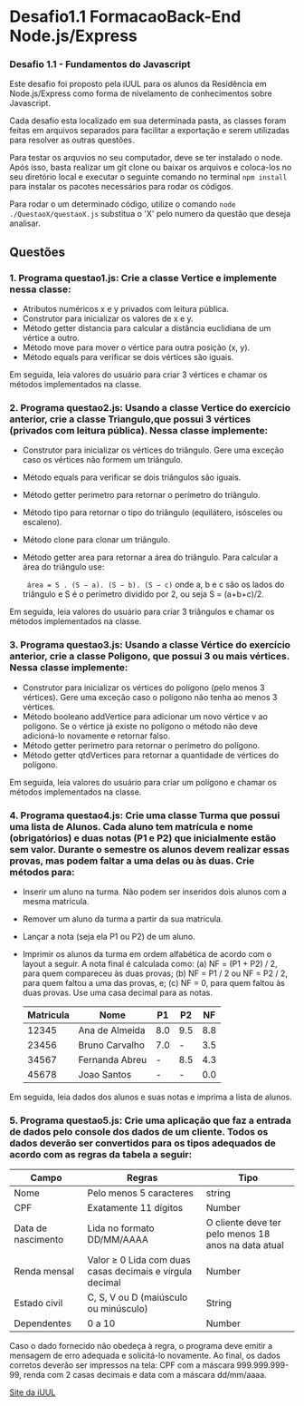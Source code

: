 # Desafio1.1 FormacaoBack-End Node.js/Express
### Desafio 1.1 - Fundamentos do Javascript

 Este desafio foi proposto pela iUUL para os alunos da Residência em Node.js/Express como forma de nivelamento de conhecimentos sobre Javascript.

 Cada desafio esta localizado em sua determinada pasta, as classes foram feitas em arquivos separados para facilitar a exportação e serem utilizadas para resolver as outras questões.

 Para testar os arquvios no seu computador, deve se ter instalado o node. Após isso, basta realizar um git clone ou baixar os arquivos e coloca-los no seu diretório local e executar o seguinte comando no terminal ``` npm install ``` para instalar os pacotes necessários para rodar os códigos.

 Para rodar o um determinado código, utilize o comando ``` node ./QuestaoX/questaoX.js ``` substitua o 'X' pelo numero da questão que deseja analisar.

## Questões
### 1. Programa questao1.js: Crie a classe Vertice e implemente nessa classe:

 - Atributos numéricos x e y privados com leitura pública.
 - Construtor para inicializar os valores de x e y.
 - Método getter distancia para calcular a distância euclidiana de um vértice a outro.
 - Método move para mover o vértice para outra posição (x, y).
 - Método equals para verificar se dois vértices são iguais.

Em seguida, leia valores do usuário para criar 3 vértices e chamar os métodos implementados na
classe.

### 2. Programa questao2.js: Usando a classe Vertice do exercício anterior, crie a classe Triangulo,que possui 3 vértices (privados com leitura pública). Nessa classe implemente:
 - Construtor para inicializar os vértices do triângulo. Gere uma exceção caso os vértices não
formem um triângulo.
 - Método equals para verificar se dois triângulos são iguais.
 - Método getter perimetro para retornar o perímetro do triângulo.
 - Método tipo para retornar o tipo do triângulo (equilátero, isósceles ou escaleno).
 - Método clone para clonar um triângulo.
 - Método getter area para retornar a área do triângulo. Para calcular a área do triângulo use:

    ``` área = S . (S − a). (S − b). (S − c)``` onde a, b e c são os lados do triângulo e S é o perímetro dividido por 2, ou seja S = (a+b+c)/2.


Em seguida, leia valores do usuário para criar 3 triângulos e chamar os métodos implementados
na classe.

### 3. Programa questao3.js: Usando a classe Vértice do exercício anterior, crie a classe Poligono, que possui 3 ou mais vértices. Nessa classe implemente:
- Construtor para inicializar os vértices do polígono (pelo menos 3 vértices). Gere uma exceção
caso o polígono não tenha ao menos 3 vértices.
- Método booleano addVertice para adicionar um novo vértice v ao polígono. Se o vértice já
existe no polígono o método não deve adicioná-lo novamente e retornar falso.
- Método getter perimetro para retornar o perímetro do polígono.
- Método getter qtdVertices para retornar a quantidade de vértices do polígono.

Em seguida, leia valores do usuário para criar um polígono e chamar os métodos implementados
na classe.

### 4. Programa questao4.js: Crie uma classe Turma que possui uma lista de Alunos. Cada aluno tem matrícula e nome (obrigatórios) e duas notas (P1 e P2) que inicialmente estão sem valor. Durante o semestre os alunos devem realizar essas provas, mas podem faltar a uma delas ou às duas. Crie métodos para:
 - Inserir um aluno na turma. Não podem ser inseridos dois alunos com a mesma matrícula.
 - Remover um aluno da turma a partir da sua matrícula.
 -  Lançar a nota (seja ela P1 ou P2) de um aluno.
 - Imprimir os alunos da turma em ordem alfabética de acordo com o layout a seguir. A nota final
é calculada como: (a) NF = (P1 + P2) / 2, para quem compareceu às duas provas; (b) NF = P1
/ 2 ou NF = P2 / 2, para quem faltou a uma das provas, e; (c) NF = 0, para quem faltou às duas provas. Use uma casa decimal para as notas.



    | Matricula | Nome | P1 | P2 | NF |
    |-----------|------|----|----|----|
    12345 | Ana de Almeida | 8.0 | 9.5 | 8.8 |
    23456 | Bruno Carvalho | 7.0 | - | 3.5 |
    34567 | Fernanda Abreu | - | 8.5 | 4.3 |
    45678 | Joao Santos | - | - | 0.0 |

Em seguida, leia dados dos alunos e suas notas e imprima a lista de alunos.

### 5. Programa questao5.js: Crie uma aplicação que faz a entrada de dados pelo console dos dados de um cliente. Todos os dados deverão ser convertidos para os tipos adequados de acordo com as regras da tabela a seguir:

| Campo | Regras | Tipo |
|-------|--------|------|
| Nome | Pelo menos 5 caracteres | string |
| CPF | Exatamente 11 dígitos | Number |
| Data de nascimento | Lida no formato DD/MM/AAAA | O cliente deve ter pelo menos 18 anos na data atual | Date |
| Renda mensal | Valor ≥ 0 Lida com duas casas decimais e vírgula decimal | Number |
| Estado civil | C, S, V ou D (maiúsculo ou minúsculo) | String |
| Dependentes | 0 a 10 | Number |


Caso o dado fornecido não obedeça à regra, o programa deve emitir a mensagem de erro adequada
e solicitá-lo novamente. Ao final, os dados corretos deverão ser impressos na tela: CPF com a
máscara 999.999.999-99, renda com 2 casas decimais e data com a máscara dd/mm/aaaa.

[Site da iUUL](https://iuul.com.br/seja-um-aluno/)

